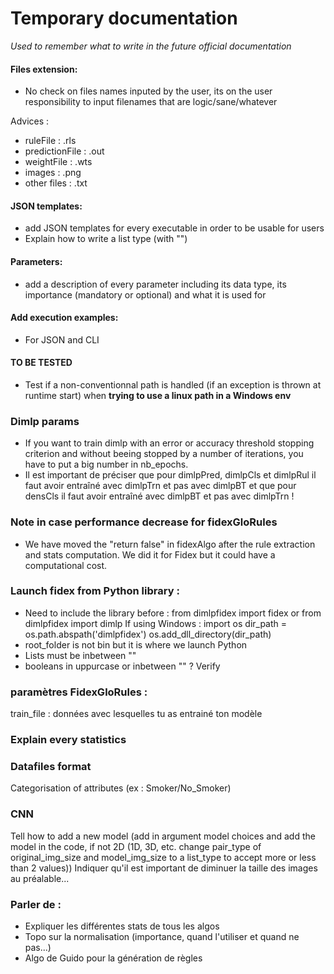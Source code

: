 # Temporary documentation
*Used to remember what to write in the future official documentation*

#### Files extension:
- No check on files names inputed by the user, its on the user responsibility to input filenames that are logic/sane/whatever

Advices :
- ruleFile : .rls
- predictionFile : .out
- weightFile : .wts
- images : .png
- other files : .txt

#### JSON templates:
- add JSON templates for every executable in order to be usable for users
- Explain how to write a list type (with "")

#### Parameters:
- add a description of every parameter including its data type, its importance (mandatory or optional) and what it is used for

#### Add execution examples:
- For JSON and CLI

#### TO BE TESTED
- Test if a non-conventionnal path is handled (if an exception is thrown at runtime start) when **trying to use a linux path in a Windows env**

### Dimlp params
- If you want to train dimlp with an error or accuracy threshold stopping criterion and without beeing stopped by a number of iterations, you have to put a big number in nb_epochs.
- Il est important de préciser que pour dimlpPred, dimlpCls et dimlpRul il faut avoir entraîné avec dimlpTrn et pas avec dimlpBT et que pour densCls il faut avoir entraîné avec dimlpBT et pas avec dimlpTrn !


### Note in case performance decrease for fidexGloRules
- We have moved  the "return false" in fidexAlgo after the rule extraction and stats computation. We did it for Fidex but it could have a computational cost.

### Launch fidex from Python library :
- Need to include the library before :
from dimlpfidex import fidex or from dimlpfidex import dimlp
If using Windows :
import os
dir_path = os.path.abspath('dimlpfidex')
os.add_dll_directory(dir_path)
- root_folder is not bin but it is where we launch Python
- Lists must be inbetween ""
- booleans in uppurcase or inbetween "" ? Verify

### paramètres FidexGloRules :
train_file : données avec lesquelles tu as entrainé ton modèle

### Explain every statistics

### Datafiles format
Categorisation of attributes (ex : Smoker/No_Smoker)

### CNN
Tell how to add a new model (add in argument model choices and add the model in the code, if not 2D (1D, 3D, etc. change pair_type of original_img_size and model_img_size to a list_type to accept more or less than 2 values))
Indiquer qu'il est important de diminuer la taille des images au préalable...

### Parler de :
- Expliquer les différentes stats de tous les algos
- Topo sur la normalisation (importance, quand l'utiliser et quand ne pas...)
- Algo de Guido pour la génération de règles
